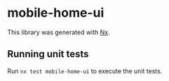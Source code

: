 # mobile-home-ui

This library was generated with [Nx](https://nx.dev).

## Running unit tests

Run `nx test mobile-home-ui` to execute the unit tests.
